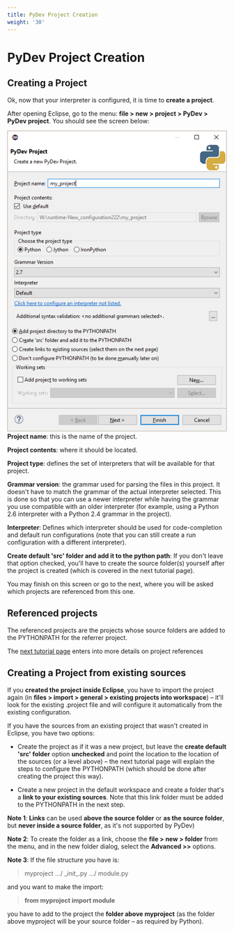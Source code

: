 ```yaml
---
title: PyDev Project Creation
weight: '30'
---
```


# PyDev Project Creation

## Creating a Project

Ok, now that your interpreter is configured, it is time to **create a project**.

After opening Eclipse, go to the menu: **file > new > project > PyDev > PyDev project**. You should see the screen below:

![new_project](./new_project.png)
**Project name**: this is the name of the project.

**Project contents**: where it should be located.

**Project type**: defines the set of interpreters that will be available for that project.

**Grammar version**: the grammar used for parsing the files in this project. It doesn't have to match the grammar of the actual interpreter selected. This is done so that you can use a newer interpreter while having the grammar you use compatible with an older interpreter (for example, using a Python 2.6 interpreter with a Python 2.4 grammar in the project).

**Interpreter**: Defines which interpreter should be used for code-completion and default run configurations (note that you can still create a run configuration with a different interpreter).

**Create default 'src' folder and add it to the python path**: If you don't leave that option checked, you'll have to create the source folder(s) yourself after the project is created (which is covered in the next tutorial page).

You may finish on this screen or go to the next, where you will be asked which projects are referenced from this one.

## Referenced projects

The referenced projects are the projects whose source folders are added to the PYTHONPATH for the referrer project.

The [next tutorial page](/guide/Axway_Appcelerator_Studio/Axway_Appcelerator_Studio_Guide/Web_Development/Python_Development/PyDev_Getting_Started/PyDev_Project_Configuration/) enters into more details on project references

## Creating a Project from existing sources

If you **created the project inside Eclipse**, you have to import the project again (in **files > import > general > existing projects into workspace**) – it'll look for the existing .project file and will configure it automatically from the existing configuration.

If you have the sources from an existing project that wasn't created in Eclipse, you have two options:

* Create the project as if it was a new project, but leave the **create default 'src' folder** option **unchecked** and point the location to the location of the sources (or a level above) – the next tutorial page will explain the steps to configure the PYTHONPATH (which should be done after creating the project this way).

* Create a new project in the default workspace and create a folder that's a **link to your existing sources**. Note that this link folder must be added to the PYTHONPATH in the next step.

**Note 1**: **Links** can be used **above the source folder** or **as the source folder**, but **never inside a source folder**, as it's not supported by PyDev)

**Note 2**: To create the folder as a link, choose the **file > new > folder** from the menu, and in the new folder dialog, select the **Advanced >>** options.

**Note 3**: If the file structure you have is:

> myproject
> .../ \__init_\_.py
> .../ module.py

and you want to make the import:

> **from myproject import module**

you have to add to the project the **folder above myproject** (as the folder above myproject will be your source folder – as required by Python).
